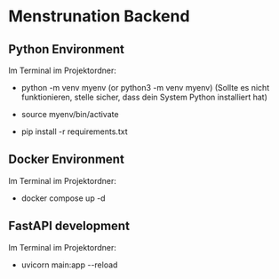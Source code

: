 # Menstrunation Backend

## Python Environment

Im Terminal im Projektordner:

- python -m venv myenv (or python3 -m venv myenv)
(Sollte es nicht funktionieren, stelle sicher, dass dein System Python installiert hat)

- source myenv/bin/activate
- pip install -r requirements.txt


## Docker Environment

Im Terminal im Projektordner:

- docker compose up -d


## FastAPI development

Im Terminal im Projektordner:

- uvicorn main:app --reload